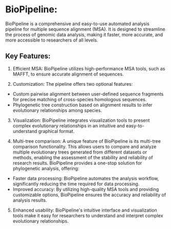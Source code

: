 # BioPipeline: 

BioPipeline is a comprehensive and easy-to-use automated analysis pipeline for multiple sequence alignment (MSA). It is designed to streamline the process of genomic data analysis, making it faster, more accurate, and more accessible to researchers of all levels.

## Key Features:

1. Efficient MSA: BioPipeline utilizes high-performance MSA tools, such as MAFFT, to ensure accurate alignment of sequences.<br/>

2. Customization: The pipeline offers two optional features:
- Custom pairwise alignment between user-defined sequence fragments for precise matching of cross-species homologous sequences.
- Phylogenetic tree construction based on alignment results to infer evolutionary relationships among species.
3. Visualization: BioPipeline integrates visualization tools to present complex evolutionary relationships in an intuitive and easy-to-understand graphical format.<br/>

4. Multi-tree comparison: A unique feature of BioPipeline is its multi-tree comparison functionality. This allows users to compare and analyze multiple evolutionary trees generated from different datasets or methods, enabling the assessment of the stability and reliability of research results.
BioPipeline provides a one-stop solution for phylogenetic analysis, offering:
- Faster data processing: BioPipeline automates the analysis workflow, significantly reducing the time required for data processing.
- Improved accuracy: By utilizing high-quality MSA tools and providing customizable options, BioPipeline ensures the accuracy and reliability of analysis results.
5. Enhanced usability: BioPipeline's intuitive interface and visualization tools make it easy for researchers to understand and interpret complex evolutionary relationships.
